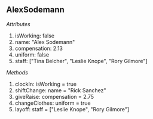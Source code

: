 ## AlexSodemann

_Attributes_
1. isWorking: false
2. name: "Alex Sodemann"
3. compensation: 2.13
4. uniform: false
5. staff: ["Tina Belcher", "Leslie Knope", "Rory Gilmore"]

_Methods_
1. clockIn: isWorking = true
2. shiftChange: name = "Rick Sanchez"
3. giveRaise: compensation = 2.75
4. changeClothes: uniform = true
5. layoff: staff = ["Leslie Knope", "Rory Gilmore"]
